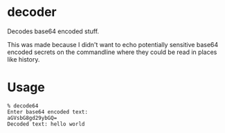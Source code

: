 # decoder
Decodes base64 encoded stuff.

This was made because I didn't want to echo potentially sensitive base64 encoded secrets on the commandline where they could be read in places like history.

# Usage
```
% decode64
Enter base64 encoded text:
aGVsbG8gd29ybGQ=
Decoded text: hello world
```
